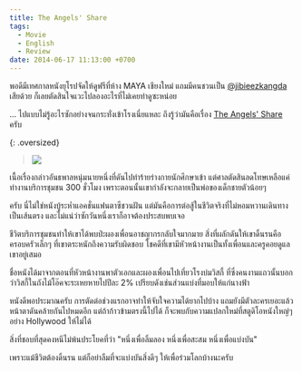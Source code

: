 ```yaml
---
title: The Angels' Share
tags:
  - Movie
  - English
  - Review
date: 2014-06-17 11:13:00 +0700
---
```


พอดีมีเทศกาลหนังยุโรปจัดให้ดูฟรีที่ห้าง MAYA เชียงใหม่ แถมมีคนชวนเป็น [@jibieezkangda][] เสียด้วย ก็เลยตัดสินใจแวะไปลองอะไรที่ไม่เคยทำดูซะหน่อย

... ไปแบบไม่รู้อะไรซักอย่างจนกระทั่งเข้าโรงเนี่ยแหละ ถึงรู้ว่ามันคือเรื่อง [The Angels' Share][] ครับ

{: .oversized}
> ![](/images/cover/the-angels-share.jpg)

เนื้อเรื่องกล่าวอันธพาลหนุ่มนายหนึ่งที่ดันไปทำร้ายร่างกายนักศึกษาเข้า แต่ศาลตัดสินลดโทษเหลือแค่ทำงานบริการชุมชน 300 ชั่วโมง เพราะตอนนั้นเขากำลังจะกลายเป็นพ่อของเด็กชายตัวน้อยๆ

ครับ นี่ไม่ใช่หนังบู้ระห่ำแอคชั่นแฟนตาซีชวนฝัน แต่มันคือการต่อสู้ในชีวิตจริงที่ไม่หอมหวานเดินทางเป็นเส้นตรง และไม่แน่ว่าซักวันหนึ่งเราก็อาจต้องประสบพบเจอ

ชีวิตบริการชุมชนทำให้เขาได้พบป่ะผองเพื่อนอาชญากรกลับใจมากมาย สิ่งที่ผลักดันให้เขาดิ้นรนคือครอบครัวเล็กๆ ที่เขาตระหนักถึงความรับผิดชอบ โชคดีที่เขามีหัวหน้างานเป็นทั้งเพื่อนและครูคอยดูแลเขาอยู่เสมอ

ชื่อหนังได้มาจากตอนที่หัวหน้างานพาตัวเอกและผองเพื่อนไปเที่ยวโรงบ่มวิสกี้ ที่ซึ่งคนงานแถวนั้นบอกว่าวิสกี้ในถังไม้โอ๊คจะระเหยหายไปปีละ 2% เปรียบดังเช่นส่วนแบ่งที่มอบให้แก่นางฟ้า

หนังดีพอประมาณครับ การตัดต่อช่วงแรกอาจทำให้จับใจความได้ยากไปบ้าง แถมยังมีตัวละครเยอะแล้วหน้าตาดันคล้ายกันไปหมดอีก แต่ถ้าก้าวข้ามตรงนี้ไปได้ ก็จะพบกับความแปลกใหม่ที่สตูดิโอหนังใหญ่ๆ อย่าง Hollywood ให้ไม่ได้

สิ่งที่ชอบที่สุดคงหนีไม่พ้นประโยคที่ว่า "หนึ่งเพื่อลิ้มลอง หนึ่งเพื่อสะสม หนึ่งเพื่อแบ่งบัน"

เพราะแม้ชีวิตต้องดิ้นรน แต่ก็อย่าลืมที่จะแบ่งบันสิ่งดีๆ ให้เพื่อร่วมโลกบ้างนะครับ


[@jibieezkangda]: //twitter.com/jibieezkangda

[The Angels' Share]: //www.imdb.com/title/tt1924394/
